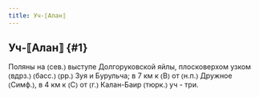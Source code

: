 ```yaml
---
title: Уч-⟦Алан⟧
---
```

## Уч-⟦Алан⟧ {#1}

Поляны на ⦅сев.⦆ выступе Долгоруковской яйлы, плосковерхом узком ⦅вдрз.⦆ ⦅басс.⦆ ⦅рр.⦆ Зуя и Бурульча; в 7 км к ⦅В⦆ от ⦅н.п.⦆ Дружное ⦅Симф.⦆, в 4 км к ⦅С⦆ от ⦅г.⦆ Калан-Баир ⦅тюрк.⦆ уч - три.
